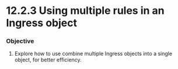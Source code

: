 # 12.2.3 Using multiple rules in an Ingress object


### Objective

1. Explore how to use combine multiple Ingress objects into a single object, for better efficiency.
